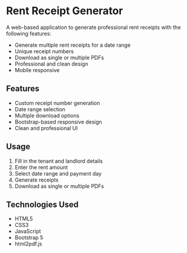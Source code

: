 # Rent Receipt Generator

A web-based application to generate professional rent receipts with the following features:
- Generate multiple rent receipts for a date range
- Unique receipt numbers
- Download as single or multiple PDFs
- Professional and clean design
- Mobile responsive

## Features
- Custom receipt number generation
- Date range selection
- Multiple download options
- Bootstrap-based responsive design
- Clean and professional UI

## Usage
1. Fill in the tenant and landlord details
2. Enter the rent amount
3. Select date range and payment day
4. Generate receipts
5. Download as single or multiple PDFs

## Technologies Used
- HTML5
- CSS3
- JavaScript
- Bootstrap 5
- html2pdf.js
